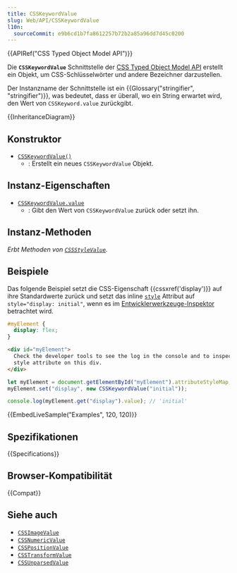 ```yaml
---
title: CSSKeywordValue
slug: Web/API/CSSKeywordValue
l10n:
  sourceCommit: e9b6cd1b7fa8612257b72b2a85a96dd7d45c0200
---
```


{{APIRef("CSS Typed Object Model API")}}

Die **`CSSKeywordValue`** Schnittstelle der [CSS Typed Object Model API](/de/docs/Web/API/CSS_Object_Model#css_typed_object_model) erstellt ein Objekt, um CSS-Schlüsselwörter und andere Bezeichner darzustellen.

Der Instanzname der Schnittstelle ist ein {{Glossary("stringifier", "stringifier")}}, was bedeutet, dass er überall, wo ein String erwartet wird, den Wert von `CSSKeyword.value` zurückgibt.

{{InheritanceDiagram}}

## Konstruktor

- [`CSSKeywordValue()`](/de/docs/Web/API/CSSKeywordValue/CSSKeywordValue)
  - : Erstellt ein neues `CSSKeywordValue` Objekt.

## Instanz-Eigenschaften

- [`CSSKeywordValue.value`](/de/docs/Web/API/CSSKeywordValue/value)
  - : Gibt den Wert von `CSSKeywordValue` zurück oder setzt ihn.

## Instanz-Methoden

_Erbt Methoden von [`CSSStyleValue`](/de/docs/Web/API/CSSStyleValue)._

## Beispiele

Das folgende Beispiel setzt die CSS-Eigenschaft {{cssxref('display')}} auf ihre Standardwerte zurück und setzt das inline [`style`](/de/docs/Web/HTML/Reference/Global_attributes/style) Attribut auf `style="display: initial"`, wenn es im [Entwicklerwerkzeuge-Inspektor](https://firefox-source-docs.mozilla.org/devtools-user/page_inspector/how_to/select_an_element/index.html) betrachtet wird.

```css hidden
#myElement {
  display: flex;
}
```

```html hidden
<div id="myElement">
  Check the developer tools to see the log in the console and to inspect the
  style attribute on this div.
</div>
```

```js
let myElement = document.getElementById("myElement").attributeStyleMap;
myElement.set("display", new CSSKeywordValue("initial"));

console.log(myElement.get("display").value); // 'initial'
```

{{EmbedLiveSample("Examples", 120, 120)}}

## Spezifikationen

{{Specifications}}

## Browser-Kompatibilität

{{Compat}}

## Siehe auch

- [`CSSImageValue`](/de/docs/Web/API/CSSImageValue)
- [`CSSNumericValue`](/de/docs/Web/API/CSSNumericValue)
- [`CSSPositionValue`](/de/docs/Web/API/CSSPositionValue)
- [`CSSTransformValue`](/de/docs/Web/API/CSSTransformValue)
- [`CSSUnparsedValue`](/de/docs/Web/API/CSSUnparsedValue)
